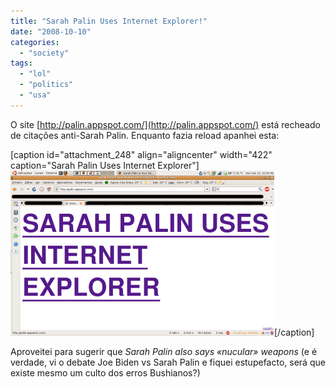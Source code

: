 ```yaml
---
title: "Sarah Palin Uses Internet Explorer!"
date: "2008-10-10"
categories: 
  - "society"
tags: 
  - "lol"
  - "politics"
  - "usa"
---
```


O site [http://palin.appspot.com/](http://palin.appspot.com/) está recheado de citações anti-Sarah Palin. Enquanto fazia reload apanhei esta:

\[caption id="attachment\_248" align="aligncenter" width="422" caption="Sarah Palin Uses Internet Explorer"\][![Sarah Palin Uses Internet Explorer](images/palin_and_ie.png "Sarah Palin Uses Internet Explorer")](http://palin.appspot.com/)\[/caption\]

Aproveitei para sugerir que _Sarah Palin also says «nucular» weapons_ (e é verdade, vi o debate Joe Biden vs Sarah Palin e fiquei estupefacto, será que existe mesmo um culto dos erros Bushianos?)
